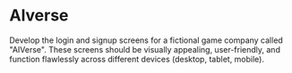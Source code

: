 # Alverse
Develop the login and signup screens for a fictional game company called "AIVerse". These screens should be visually appealing, user-friendly, and function flawlessly across different devices (desktop, tablet, mobile).

